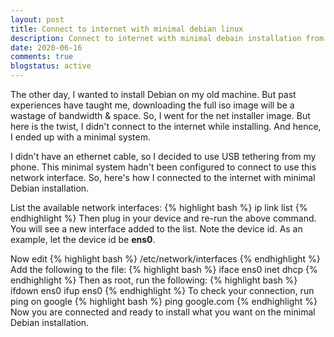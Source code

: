 ```yaml
---
layout: post
title: Connect to internet with minimal debian linux
description: Connect to internet with minimal debain installation from terminal or text console on linux
date: 2020-06-16
comments: true
blogstatus: active
---
```


The other day, I wanted to install Debian on my old machine. But past experiences have taught me, downloading the full iso image will be a wastage of bandwidth & space. So, I went for the net installer image. 
But here is the twist, I didn't connect to the internet while installing. 
And hence, I ended up with a minimal system.

I didn't have an ethernet cable, so I decided to use USB tethering from my phone. This minimal system hadn't been configured to connect to use this network interface. So, here's how I connected to the internet with minimal Debian installation.

List the available network interfaces:
{% highlight bash %}
  ip link list
{% endhighlight %}
Then plug in your device and re-run the above command. You will see a new interface added to the list. 
Note the device id. As an example, let the device id be **ens0**.

Now edit {% highlight bash %} /etc/network/interfaces {% endhighlight %}
Add the following to the file:
{% highlight bash %}
iface ens0 inet dhcp
{% endhighlight %}
Then as root, run the following:
{% highlight bash %}
ifdown ens0
ifup ens0
{% endhighlight %}
To check your connection, run ping on google
{% highlight bash %}
ping google.com
{% endhighlight %}
Now you are connected and ready to install what you want on the minimal Debian installation.
